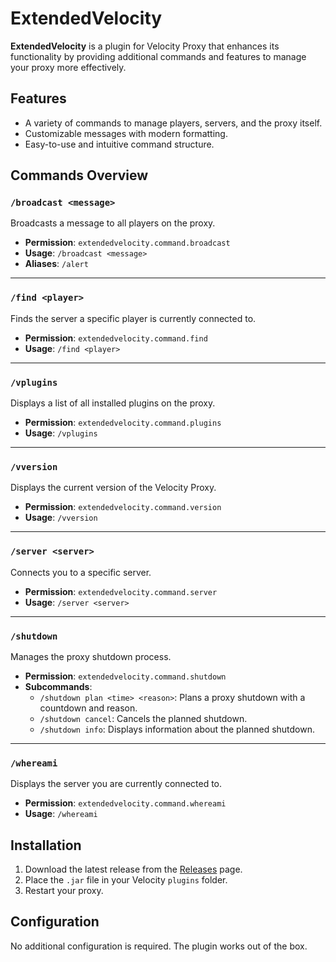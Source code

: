 # ExtendedVelocity

**ExtendedVelocity** is a plugin for Velocity Proxy that enhances its functionality by providing additional commands and features to manage your proxy more effectively.

## Features
- A variety of commands to manage players, servers, and the proxy itself.
- Customizable messages with modern formatting.
- Easy-to-use and intuitive command structure.

## Commands Overview

### `/broadcast <message>`
Broadcasts a message to all players on the proxy.

- **Permission**: `extendedvelocity.command.broadcast`
- **Usage**: `/broadcast <message>`
- **Aliases**: `/alert`

---

### `/find <player>`
Finds the server a specific player is currently connected to.

- **Permission**: `extendedvelocity.command.find`
- **Usage**: `/find <player>`

---

### `/vplugins`
Displays a list of all installed plugins on the proxy.

- **Permission**: `extendedvelocity.command.plugins`
- **Usage**: `/vplugins`

---

### `/vversion`
Displays the current version of the Velocity Proxy.

- **Permission**: `extendedvelocity.command.version`
- **Usage**: `/vversion`

---

### `/server <server>`
Connects you to a specific server.

- **Permission**: `extendedvelocity.command.server`
- **Usage**: `/server <server>`

---

### `/shutdown`
Manages the proxy shutdown process.

- **Permission**: `extendedvelocity.command.shutdown`
- **Subcommands**:
  - `/shutdown plan <time> <reason>`: Plans a proxy shutdown with a countdown and reason.
  - `/shutdown cancel`: Cancels the planned shutdown.
  - `/shutdown info`: Displays information about the planned shutdown.

---

### `/whereami`
Displays the server you are currently connected to.

- **Permission**: `extendedvelocity.command.whereami`
- **Usage**: `/whereami`

## Installation
1. Download the latest release from the [Releases](https://github.com/TheBjoRedCraft/ExtendedVelocity/releases) page.
2. Place the `.jar` file in your Velocity `plugins` folder.
3. Restart your proxy.

## Configuration
No additional configuration is required. The plugin works out of the box.